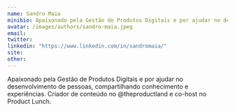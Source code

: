 ```yaml
---
name: Sandro Maia
minibio: Apaixonado pela Gestão de Produtos Digitais e por ajudar no desenvolvimento de pessoas, compartilhando conhecimento e experiências. Criador de conteúdo no @theproductland e co-host no Product Lunch.
avatar: /images/authors/sandro-maia.jpeg
email:
twitter:
linkedin: "https://www.linkedin.com/in/sandromaia/"
site:
other:
---
```


Apaixonado pela Gestão de Produtos Digitais e por ajudar no desenvolvimento de pessoas, compartilhando conhecimento e experiências. Criador de conteúdo no @theproductland e co-host no Product Lunch.